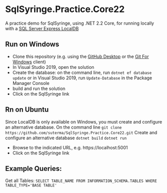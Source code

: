 # SqlSyringe.Practice.Core22
A practice demo for SqlSyringe, using .NET 2.2 Core, for running locally with a [SQL Server Express LocalDB](https://docs.microsoft.com/en-us/sql/database-engine/configure-windows/sql-server-express-localdb?view=sql-server-ver15)

## Run on Windows

- Clone this repository (e.g. using the [GitHub Desktop](https://desktop.github.com/) or the [Git For Windows](https://gitforwindows.org/) client)
- In Visual Studio 2019, open the solution
- Create the database: on the command line, run `dotnet ef database update` or in Visual Studio 2019, run `Update-Database` in the Package Manager Console
- build and run the solution
- Click on the SqlSyringe link

## Rn on Ubuntu

Since LocalDB is only available on Windows, you must create and configure an alternative database. 
On the command line
`git clone https://github.com/suterma/SqlSyringe.Practice.Core22.git`
Create and configure an alternative database
`dotnet build`
`dotnet run`
- Browse to the indicated URL, e.g. https://localhost:5001
- Click on the SqlSyringe link

## Example Queries:

Get all Tables: `SELECT TABLE_NAME FROM INFORMATION_SCHEMA.TABLES WHERE TABLE_TYPE='BASE TABLE'`

<!---
# Deploy on azure

To deploy on azure, go to 
 - https://azure.microsoft.com/en-us/try/app-service/web
 - select the ASP.NET Core Template, click Create

The web app is deployed for you

 - Go to "Edit your code online"
 - Remove all files and folder in WWWROOT, leaving just the emtpy folder
 - Select the GitHup icon on the left
 - Clone from this repo using it's URL
 - Look for the web console, until it reaches 100% checkout
 - Build using "dotnet build"
 - dotnet run (//TODO only works locally)
 - Hit the play button on the left
--->

